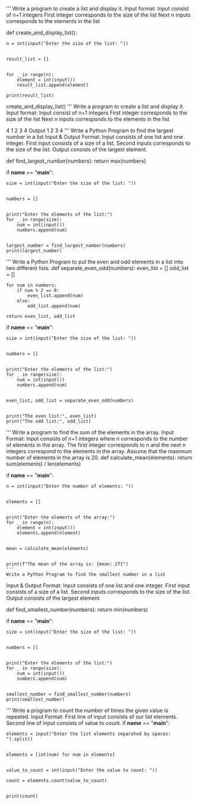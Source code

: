 '''
Write a program to create a list and display it. 
Input format:
Input consist of n+1 integers
First integer corresponds to the size of the list
Next n inputs corresponds to the elements in the list 

 def create_and_display_list():
   
    n = int(input("Enter the size of the list: "))
    
 
    result_list = []
    
  
    for _ in range(n):
        element = int(input())
        result_list.append(element)
    
    print(result_list)


create_and_display_list()
'''
Write a program to create a list and display it. 
Input format:
Input consist of n+1 integers
First integer corresponds to the size of the list
Next n inputs corresponds to the elements in the list 

4 
1
2
3
4
Output
1 2 3 4
'''
Write a Python Program to find the largest number in a list
Input & Output Format:
Input consists of one list and one integer.
First input consists of a size of a list.
Second inputs corresponds to the size of the list.
Output consists of the largest element.

def find_largest_number(numbers):
    return max(numbers)


if __name__ == "__main__":
   
    size = int(input("Enter the size of the list: "))
    
   
    numbers = []
    
   
    print("Enter the elements of the list:")
    for _ in range(size):
        num = int(input())
        numbers.append(num)
    
   
    largest_number = find_largest_number(numbers)
    print(largest_number)
'''
Write a Python Program to put the even and odd elements in a list into two different lists.
def separate_even_odd(numbers):
    even_list = []
    odd_list = []
    
    for num in numbers:
        if num % 2 == 0:
            even_list.append(num)
        else:
            odd_list.append(num)
    
    return even_list, odd_list


if __name__ == "__main__":
  
    size = int(input("Enter the size of the list: "))
    
  
    numbers = []
    

    print("Enter the elements of the list:")
    for _ in range(size):
        num = int(input())
        numbers.append(num)
    
   
    even_list, odd_list = separate_even_odd(numbers)
    
  
    print("The even list:", even_list)
    print("The odd list:", odd_list)

'''
Write a program to find the sum of the elements in the array. 
Input Format: 
Input consists of n+1 integers where n corresponds to the number of elements in the array.
The first integer corresponds to n and the next n integers correspond to the elements in the array.
Assume that the maximum number of elements in the array is 20. 
def calculate_mean(elements):
    return sum(elements) / len(elements)


if __name__ == "__main__":
    
    n = int(input("Enter the number of elements: "))
    
    
    elements = []
    
   
    print("Enter the elements of the array:")
    for _ in range(n):
        element = int(input())
        elements.append(element)
    
    
    mean = calculate_mean(elements)
    
    
    print(f"The mean of the array is: {mean:.2f}")
    '''
    Write a Python Program to find the smallest number in a list
Input & Output Format:
Input consists of one list and one integer.
First input consists of a size of a list.
Second inputs corresponds to the size of the list.
Output consists of the largest element

def find_smallest_number(numbers):
    return min(numbers)


if __name__ == "__main__":
    
    size = int(input("Enter the size of the list: "))
    
 
    numbers = []
    
   
    print("Enter the elements of the list:")
    for _ in range(size):
        num = int(input())
        numbers.append(num)
    
    
    smallest_number = find_smallest_number(numbers)
    print(smallest_number)

'''
Write a program to count the number of times the given value is repeated.
Input Format:
First line of input consists of our list elements.
Second line of input consists of value to count.
if __name__ == "__main__":
    
    elements = input("Enter the list elements separated by spaces: ").split()
    
 
    elements = [int(num) for num in elements]
    

    value_to_count = int(input("Enter the value to count: "))
    
    count = elements.count(value_to_count)
    
 
    print(count)




